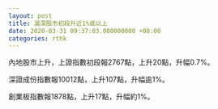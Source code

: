 ```yaml
---
layout: post
title: 滬深股市初段升近1%或以上
date: 2020-03-31 09:37:03.000000000 +08:00
categories: rthk
---
```


內地股市上升，上證指數初段報2767點，上升20點，升幅0.7%。

深證成份指數報10012點，上升107點，升幅逾1%。

創業板指數報1878點，上升17點，升幅約1%。
